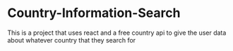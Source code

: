 # Country-Information-Search
 This is a project that uses react and a free country api to give the user data about whatever country that they search for
